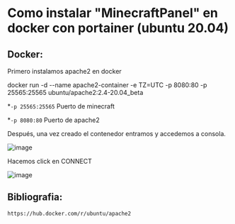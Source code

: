 # Como instalar "MinecraftPanel" en docker con portainer (ubuntu 20.04)

## Docker:

Primero instalamos apache2 en docker

docker run -d --name apache2-container -e TZ=UTC -p 8080:80 -p 25565:25565 ubuntu/apache2:2.4-20.04_beta

*`-p 25565:25565` Puerto de minecraft

*`-p 8080:80` Puerto de apache2

Después, una vez creado el contenedor entramos y accedemos a consola.

![image](https://user-images.githubusercontent.com/25081670/146308996-553bd2b6-a9f7-4554-8a16-fca77aa1c8ab.png)

Hacemos click en CONNECT

![image](https://user-images.githubusercontent.com/25081670/146309159-7bab7285-3059-4137-b94d-fd0ff0542b25.png)











## Bibliografia:

`https://hub.docker.com/r/ubuntu/apache2`

